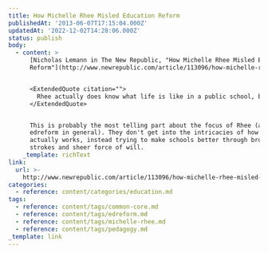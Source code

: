 ```yaml
---
title: How Michelle Rhee Misled Education Reform
publishedAt: '2013-06-07T17:15:04.000Z'
updatedAt: '2022-12-02T14:28:06.000Z'
status: publish
body:
  - content: >
      [Nicholas Lemann in The New Republic, "How Michelle Rhee Misled Education
      Reform"](http://www.newrepublic.com/article/113096/how-michelle-rhee-misled-education-reform):


      <ExtendedQuote citation="">
        Rhee actually does know what life is like in a public school, but she either openly or implicitly removes from the discussion of improving schools any issue that cannot be addressed by twisting the dial of educational labor-management relations in the direction of management. She gives us little or no discussion of pedagogical technique, a hot research topic these days, or of curriculum, another hot topic owing to the advent of the Common Core standards, or of funding levels, or class size, or teacher training, or surrounding schools with social services (which is the secret sauce of Geoffrey Canada's Harlem Children's Zone), or of the burden placed on the system by the expensive growth of special-education programs.
      </ExtendedQuote>


      This is probably the most telling part about the focus of Rhee (and
      edreform in general). They don't get into the intricacies of how teaching
      actually works, instead trying to make schools better through broad
      strokes and sheer force of will.
    _template: richText
link:
  url: >-
    http://www.newrepublic.com/article/113096/how-michelle-rhee-misled-education-reform
categories:
  - reference: content/categories/education.md
tags:
  - reference: content/tags/common-core.md
  - reference: content/tags/edreform.md
  - reference: content/tags/michelle-rhee.md
  - reference: content/tags/pedagogy.md
_template: link
---
```



